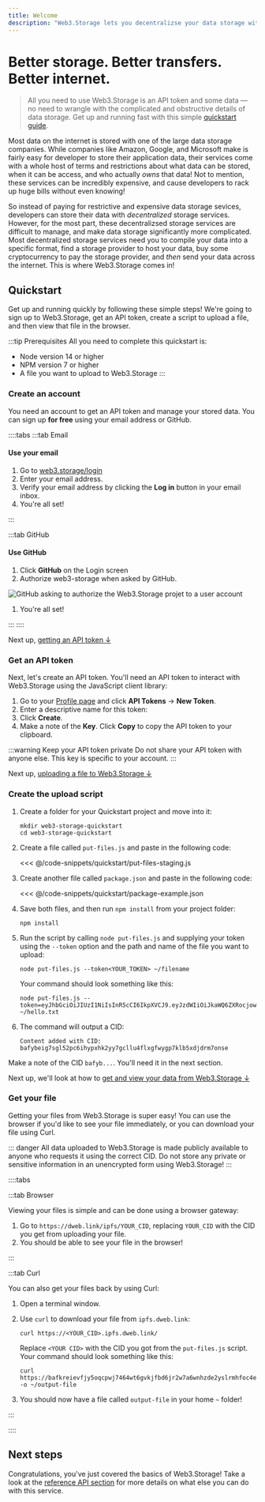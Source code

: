 ```yaml
---
title: Welcome
description: "Web3.Storage lets you decentralizse your data storage without all the complexities of the d-web."
---
```


# Better storage. Better transfers. Better internet.

> All you need to use Web3.Storage is an API token and some data — no need to wrangle with the complicated and obstructive details of data storage. Get up and running fast with this simple [quickstart guide](#quickstart).

Most data on the internet is stored with one of the large data storage companies. While companies like Amazon, Google, and Microsoft make is fairly easy for developer to store their application data, their services come with a whole host of terms and restrictions about what data can be stored, when it can be access, and who actually _owns_ that data! Not to mention, these services can be incredibly expensive, and cause developers to rack up huge bills without even knowing!

So instead of paying for restrictive and expensive data storage sevices, developers can store their data with _decentralized_ storage services. However, for the most part, these decentralizsed storage services are difficult to manage, and make data storage significantly more complicated. Most decentralized storage services need you to compile your data into a specific format, find a storage provider to host your data, buy some cryptocurrency to pay the storage provider, and _then_ send your data across the internet. This is where Web3.Storage comes in!

## Quickstart

Get up and running quickly by following these simple steps! We're going to sign up to Web3.Storage, get an API token, create a script to upload a file, and then view that file in the browser.

:::tip Prerequisites
All you need to complete this quickstart is:

- Node version 14 or higher
- NPM version 7 or higher
- A file you want to upload to Web3.Storage
:::

### Create an account

You need an account to get an API token and manage your stored data. You can sign up **for free** using your email address or GitHub.

::::tabs
:::tab Email

#### Use your email

1. Go to [web3.storage/login](https://web3.storage/login)
1. Enter your email address.
1. Verify your email address by clicking the **Log in** button in your email inbox.
1. You're all set!

:::

:::tab GitHub

#### Use GitHub

1. Click **GitHub** on the Login screen
1. Authorize web3-storage when asked by GitHub.

![GitHub asking to authorize the Web3.Storage projet to a user account](./images/github-authorization-process.png)

1. You're all set!

:::
::::

Next up, [getting an API token ↓](#get-an-api-token)

### Get an API token

Next, let's create an API token. You'll need an API token to interact with Web3.Storage using the JavaScript client library:

1. Go to your [Profile page](https://web3.storage/profile) and click **API Tokens** → **New Token**.
1. Enter a descriptive name for this token:
1. Click **Create**.
1. Make a note of the **Key**. Click **Copy** to copy the API token to your clipboard.

:::warning Keep your API token private
Do not share your API token with anyone else. This key is specific to your account.
:::

Next up, [uploading a file to Web3.Storage ↓](#create-the-upload-script)

### Create the upload script

1. Create a folder for your Quickstart project and move into it:

    ```shell
    mkdir web3-storage-quickstart
    cd web3-storage-quickstart
    ```

1. Create a file called `put-files.js` and paste in the following code:

    <<< @/code-snippets/quickstart/put-files-staging.js

1. Create another file called `package.json` and paste in the following code:

    <<< @/code-snippets/quickstart/package-example.json

1. Save both files, and then run `npm install` from your project folder:

    ```shell
    npm install
    ```

1. Run the script by calling `node put-files.js` and supplying your token using the `--token` option and the path and name of the file you want to upload:

    ```shell
    node put-files.js --token<YOUR_TOKEN> ~/filename
    ```

    Your command should look something like this:

    ```shell
    node put-files.js --token=eyJhbGciOiJIUzI1NiIsInR5cCI6IkpXVCJ9.eyJzdWIiOiJkaWQ6ZXRocjoweGZFYTRhODlFNUVhRjY5YWI4QUZlZUU3MUE5OTgwQjFGQ2REZGQzNzIiLCJpc3MiOiJ3ZWIzLXN0b3JhZ2UiLCJpYXQiOjE2MjY5Njk3OTY1NTQsIm5hbWUiOiJib25maXJlIn0.0S9Ua2FWEAZSwaemy92N7bW8ancRUtu4XtLS3Gy1ouA ~/hello.txt
    ```

1. The command will output a CID:

    ```shell
    Content added with CID: bafybeig7sgl52pc6ihypxhk2yy7gcllu4flxgfwygp7klb5xdjdrm7onse
    ```

Make a note of the CID `bafyb...`. You'll need it in the next section.

Next up, we'll look at how to [get and view your data from Web3.Storage ↓](#get-your-file)

### Get your file

Getting your files from Web3.Storage is super easy! You can use the browser if you'd like to see your file immediately, or you can download your file using Curl.

::: danger
All data uploaded to Web3.Storage is made publicly available to anyone who requests it using the correct CID. Do not store any private or sensitive information in an unencrypted form using Web3.Storage!
:::

::::tabs

:::tab Browser

Viewing your files is simple and can be done using a browser gateway:

1. Go to `https://dweb.link/ipfs/YOUR_CID`, replacing `YOUR_CID` with the CID you get from uploading your file.
1. You should be able to see your file in the browser!

:::

:::tab Curl

You can also get your files back by using Curl:

1. Open a terminal window.
1. Use `curl` to download your file from `ipfs.dweb.link`:

    ```shell
    curl https://<YOUR_CID>.ipfs.dweb.link/
    ```

    Replace `<YOUR CID>` with the CID you got from the `put-files.js` script. Your command should look something like this:

    ```shell
    curl https://bafkreievfjy5oqcpwj7464wt6gvkjfbd6jr2w7a6wnhzde2yslrmhfoc4e.ipfs.dweb.link/ -o ~/output-file
    ```

1. You should now have a file called `output-file` in your home `~` folder!

:::

::::

## Next steps

Congratulations, you've just covered the basics of Web3.Storage! Take a look at the [reference API section](/reference) for more details on what else you can do with this service.

